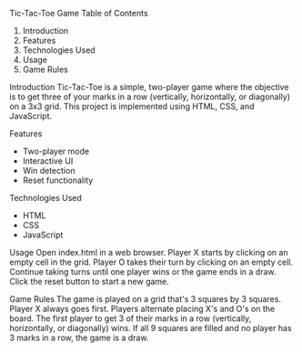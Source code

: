 Tic-Tac-Toe Game
Table of Contents
1. Introduction
2. Features
3. Technologies Used
4. Usage
5. Game Rules

 Introduction
Tic-Tac-Toe is a simple, two-player game where the objective is to get three of your marks in a row (vertically, horizontally, or diagonally) on a 3x3 grid. This project is implemented using HTML, CSS, and JavaScript.

Features
- Two-player mode
- Interactive UI
- Win detection
- Reset functionality

Technologies Used
- HTML
- CSS
- JavaScript

Usage
Open index.html in a web browser.
Player X starts by clicking on an empty cell in the grid.
Player O takes their turn by clicking on an empty cell.
Continue taking turns until one player wins or the game ends in a draw.
Click the reset button to start a new game.

Game Rules
The game is played on a grid that's 3 squares by 3 squares.
Player X always goes first.
Players alternate placing X's and O's on the board.
The first player to get 3 of their marks in a row (vertically, horizontally, or diagonally) wins.
If all 9 squares are filled and no player has 3 marks in a row, the game is a draw.

